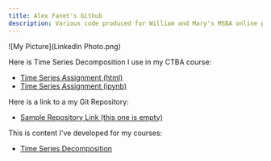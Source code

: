 ```yaml
---
title: Alex Fanet's Github
description: Various code produced for William and Mary's MSBA online program
---
```


![My Picture](LinkedIn Photo.png)

Here is Time Series Decomposition I use in my CTBA course:
- [Time Series Assignment (html)](/timeseries/TimeSeriesAssignment.html)
- [Time Series Assignment (ipynb)](/timeseries/TimeSeriesAssignment.ipynb)

Here is a link to a my Git Repository:
- [Sample Repository Link (this one is empty)](https://github.com/a-fanet/MSBA)

This is content I've developed for my courses:
- [Time Series Decomposition](/timeseries/index.md)
